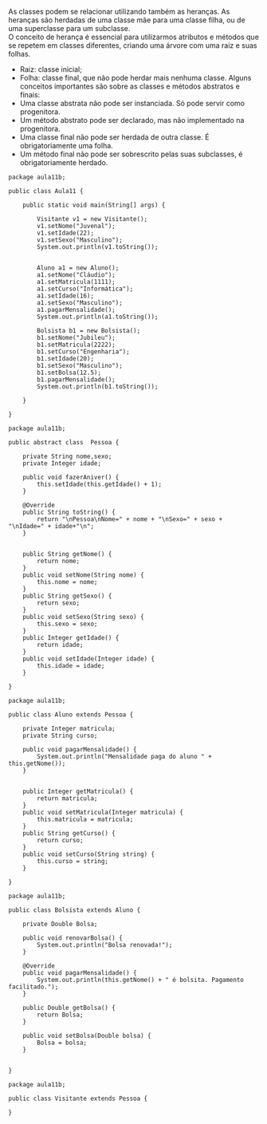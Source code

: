 As classes podem se relacionar utilizando também as heranças. As heranças são herdadas de uma classe mãe para uma classe filha, ou de uma superclasse para um subclasse.<br>
O conceito de herança é essencial para utilizarmos atributos e métodos que se repetem em classes diferentes, criando uma árvore com uma raiz e suas folhas.
- Raiz: classe inicial;
- Folha: classe final, que não pode herdar mais nenhuma classe.
Alguns conceitos importantes são sobre as classes e métodos abstratos e finais:
- Uma classe abstrata não pode ser instanciada. Só pode servir como progenitora.
- Um método abstrato pode ser declarado, mas não implementado na progenitora.
- Uma classe final não pode ser herdada de outra classe. É obrigatoriamente uma folha.
- Um método final não pode ser sobrescrito pelas suas subclasses, é obrigatoriamente herdado.
```
package aula11b;

public class Aula11 {

	public static void main(String[] args) {

		Visitante v1 = new Visitante();
		v1.setNome("Juvenal");
		v1.setIdade(22);
		v1.setSexo("Masculino");
		System.out.println(v1.toString());
		
		
		Aluno a1 = new Aluno();
		a1.setNome("Cláudio");
		a1.setMatricula(1111);
		a1.setCurso("Informática");
		a1.setIdade(16);
		a1.setSexo("Masculino");
		a1.pagarMensalidade();
		System.out.println(a1.toString());
		
		Bolsista b1 = new Bolsista();
		b1.setNome("Jubileu");
		b1.setMatricula(2222);
		b1.setCurso("Engenharia");
		b1.setIdade(20);
		b1.setSexo("Masculino");
		b1.setBolsa(12.5);
		b1.pagarMensalidade();
		System.out.println(b1.toString());
		
	}

}
```
```
package aula11b;

public abstract class  Pessoa {

	private String nome,sexo;
	private Integer idade;
	
	public void fazerAniver() {
		this.setIdade(this.getIdade() + 1);
	}
	
	@Override
	public String toString() {
		return "\nPessoa\nNome=" + nome + "\nSexo=" + sexo + "\nIdade=" + idade+"\n";
	}


	public String getNome() {
		return nome;
	}
	public void setNome(String nome) {
		this.nome = nome;
	}
	public String getSexo() {
		return sexo;
	}
	public void setSexo(String sexo) {
		this.sexo = sexo;
	}
	public Integer getIdade() {
		return idade;
	}
	public void setIdade(Integer idade) {
		this.idade = idade;
	}
	
}
```
```
package aula11b;

public class Aluno extends Pessoa {
	
	private Integer matricula;
	private String curso;
	
	public void pagarMensalidade() {
		System.out.println("Mensalidade paga do aluno " + this.getNome());
	}
	
	
	public Integer getMatricula() {
		return matricula;
	}
	public void setMatricula(Integer matricula) {
		this.matricula = matricula;
	}
	public String getCurso() {
		return curso;
	}
	public void setCurso(String string) {
		this.curso = string;
	}
	
}
```
```
package aula11b;

public class Bolsista extends Aluno {

	private Double Bolsa;
	
	public void renovarBolsa() {
		System.out.println("Bolsa renovada!");
	}
	
	@Override
	public void pagarMensalidade() {
		System.out.println(this.getNome() + " é bolsita. Pagamento facilitado.");
	}

	public Double getBolsa() {
		return Bolsa;
	}

	public void setBolsa(Double bolsa) {
		Bolsa = bolsa;
	}
	
	
}
```
```
package aula11b;

public class Visitante extends Pessoa {
	
}
```